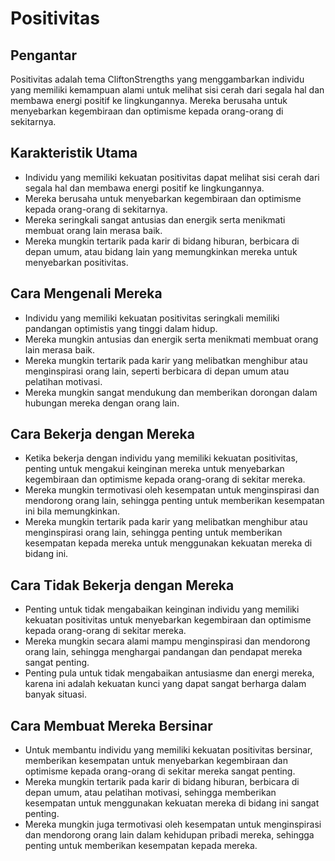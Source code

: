 # Positivitas

## Pengantar

Positivitas adalah tema CliftonStrengths yang menggambarkan individu yang memiliki kemampuan alami untuk melihat sisi cerah dari segala hal dan membawa energi positif ke lingkungannya. Mereka berusaha untuk menyebarkan kegembiraan dan optimisme kepada orang-orang di sekitarnya.

## Karakteristik Utama

- Individu yang memiliki kekuatan positivitas dapat melihat sisi cerah dari segala hal dan membawa energi positif ke lingkungannya.
- Mereka berusaha untuk menyebarkan kegembiraan dan optimisme kepada orang-orang di sekitarnya.
- Mereka seringkali sangat antusias dan energik serta menikmati membuat orang lain merasa baik.
- Mereka mungkin tertarik pada karir di bidang hiburan, berbicara di depan umum, atau bidang lain yang memungkinkan mereka untuk menyebarkan positivitas.

## Cara Mengenali Mereka

- Individu yang memiliki kekuatan positivitas seringkali memiliki pandangan optimistis yang tinggi dalam hidup.
- Mereka mungkin antusias dan energik serta menikmati membuat orang lain merasa baik.
- Mereka mungkin tertarik pada karir yang melibatkan menghibur atau menginspirasi orang lain, seperti berbicara di depan umum atau pelatihan motivasi.
- Mereka mungkin sangat mendukung dan memberikan dorongan dalam hubungan mereka dengan orang lain.

## Cara Bekerja dengan Mereka

- Ketika bekerja dengan individu yang memiliki kekuatan positivitas, penting untuk mengakui keinginan mereka untuk menyebarkan kegembiraan dan optimisme kepada orang-orang di sekitar mereka.
- Mereka mungkin termotivasi oleh kesempatan untuk menginspirasi dan mendorong orang lain, sehingga penting untuk memberikan kesempatan ini bila memungkinkan.
- Mereka mungkin tertarik pada karir yang melibatkan menghibur atau menginspirasi orang lain, sehingga penting untuk memberikan kesempatan kepada mereka untuk menggunakan kekuatan mereka di bidang ini.

## Cara Tidak Bekerja dengan Mereka

- Penting untuk tidak mengabaikan keinginan individu yang memiliki kekuatan positivitas untuk menyebarkan kegembiraan dan optimisme kepada orang-orang di sekitar mereka.
- Mereka mungkin secara alami mampu menginspirasi dan mendorong orang lain, sehingga menghargai pandangan dan pendapat mereka sangat penting.
- Penting pula untuk tidak mengabaikan antusiasme dan energi mereka, karena ini adalah kekuatan kunci yang dapat sangat berharga dalam banyak situasi.

## Cara Membuat Mereka Bersinar

- Untuk membantu individu yang memiliki kekuatan positivitas bersinar, memberikan kesempatan untuk menyebarkan kegembiraan dan optimisme kepada orang-orang di sekitar mereka sangat penting.
- Mereka mungkin tertarik pada karir di bidang hiburan, berbicara di depan umum, atau pelatihan motivasi, sehingga memberikan kesempatan untuk menggunakan kekuatan mereka di bidang ini sangat penting.
- Mereka mungkin juga termotivasi oleh kesempatan untuk menginspirasi dan mendorong orang lain dalam kehidupan pribadi mereka, sehingga penting untuk memberikan kesempatan kepada mereka.
